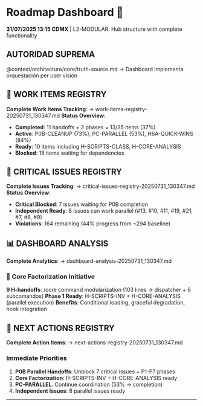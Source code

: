 # Roadmap Dashboard 🎯

**31/07/2025 13:15 CDMX** | L2-MODULAR: Hub structure with complete functionality

## AUTORIDAD SUPREMA
@context/architecture/core/truth-source.md → Dashboard implementa orquestación per user vision

## 🚀 WORK ITEMS REGISTRY
**Complete Work Items Tracking**: → work-items-registry-20250731_130347.md
**Status Overview**:
- **Completed**: 11 handoffs + 2 phases = 13/35 items (37%)
- **Active**: P0B-CLEANUP (73%), PC-PARALLEL (53%), H6A-QUICK-WINS (84%)
- **Ready**: 10 items including H-SCRIPTS-CLASS, H-CORE-ANALYSIS
- **Blocked**: 18 items waiting for dependencies

## 🎫 CRITICAL ISSUES REGISTRY
**Complete Issues Tracking**: → critical-issues-registry-20250731_130347.md
**Status Overview**:
- **Critical Blocked**: 7 issues waiting for P0B completion
- **Independent Ready**: 8 issues can work parallel (#13, #10, #11, #19, #21, #7, #8, #9)
- **Violations**: 164 remaining (44% progress from ~294 baseline)

## 📊 DASHBOARD ANALYSIS
**Complete Analytics**: → dashboard-analysis-20250731_130347.md

### 🔧 Core Factorization Initiative
**9 H-handoffs**: /core command modularization (103 lines → dispatcher + 6 subcomandos)
**Phase 1 Ready**: H-SCRIPTS-INV + H-CORE-ANALYSIS (parallel execution)
**Benefits**: Conditional loading, graceful degradation, hook integration

## 🎯 NEXT ACTIONS REGISTRY
**Complete Action Items**: → next-actions-registry-20250731_130347.md

### Immediate Priorities
1. **P0B Parallel Handoffs**: Unblock 7 critical issues + P1-P7 phases
2. **Core Factorization**: H-SCRIPTS-INV + H-CORE-ANALYSIS ready
3. **PC-PARALLEL**: Continue coordination (53% → completion)
4. **Independent Issues**: 8 parallel issues ready

---

